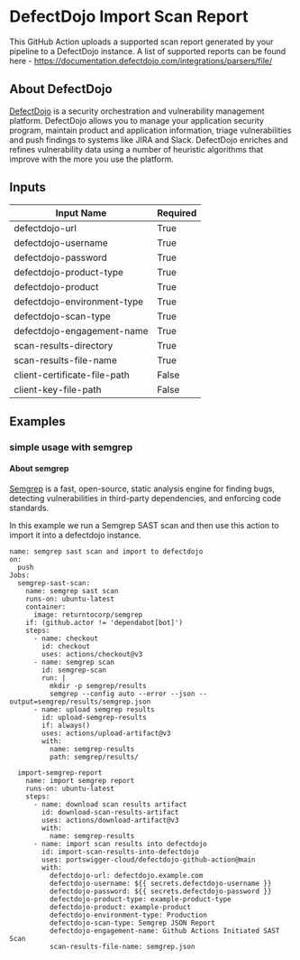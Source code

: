 # DefectDojo Import Scan Report

This GitHub Action uploads a supported scan report generated by your pipeline to a DefectDojo instance. A list of supported reports can be found here - https://documentation.defectdojo.com/integrations/parsers/file/

## About DefectDojo

[DefectDojo](https://github.com/DefectDojo/django-DefectDojo) is a security orchestration and vulnerability management platform. DefectDojo allows you to manage your application security program, maintain product and application information, triage vulnerabilities and push findings to systems like JIRA and Slack. DefectDojo enriches and refines vulnerability data using a number of heuristic algorithms that improve with the more you use the platform.

## Inputs

| Input Name                   | Required |
| ---------------------------- | -------- | 
| defectdojo-url               | True     |
| defectdojo-username          | True     |
| defectdojo-password          | True     |
| defectdojo-product-type      | True     |
| defectdojo-product           | True     |
| defectdojo-environment-type  | True     |
| defectdojo-scan-type         | True     |
| defectdojo-engagement-name   | True     |
| scan-results-directory       | True     |
| scan-results-file-name       | True     |
| client-certificate-file-path | False    |
| client-key-file-path         | False    |

## Examples

### simple usage with semgrep

#### About semgrep

[Semgrep](https://github.com/returntocorp/semgrep) is a fast, open-source, static analysis engine for finding bugs, detecting vulnerabilities in third-party dependencies, and enforcing code standards.

In this example we run a Semgrep SAST scan and then use this action to import it into a defectdojo instance.

```
name: semgrep sast scan and import to defectdojo
on:
  push
Jobs:
  semgrep-sast-scan:
    name: semgrep sast scan
    runs-on: ubuntu-latest
    container:
      image: returntocorp/semgrep
    if: (github.actor != 'dependabot[bot]')
    steps:
      - name: checkout
        id: checkout
        uses: actions/checkout@v3
      - name: semgrep scan
        id: semgrep-scan
        run: |
          mkdir -p semgrep/results
          semgrep --config auto --error --json --output=semgrep/results/semgrep.json
      - name: upload semgrep results
        id: upload-semgrep-results
        if: always()
        uses: actions/upload-artifact@v3
        with:
          name: semgrep-results
          path: semgrep/results/

  import-semgrep-report
    name: import semgrep report
    runs-on: ubuntu-latest
    steps:
      - name: download scan results artifact
        id: download-scan-results-artifact
        uses: actions/download-artifact@v3
        with:
          name: semgrep-results
      - name: import scan results into defectdojo
        id: import-scan-results-into-defectdojo
        uses: portswigger-cloud/defectdojo-github-action@main
        with:
          defectdojo-url: defectdojo.example.com
          defectdojo-username: ${{ secrets.defectdojo-username }}
          defectdojo-password: ${{ secrets.defectdojo-password }}
          defectdojo-product-type: example-product-type
          defectdojo-product: example-product
          defectdojo-environment-type: Production
          defectdojo-scan-type: Semgrep JSON Report
          defectdojo-engagement-name: Github Actions Initiated SAST Scan
          scan-results-file-name: semgrep.json

```
